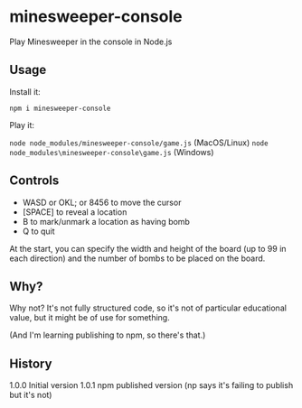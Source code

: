 # minesweeper-console
Play Minesweeper in the console in Node.js

## Usage

Install it:

`npm i minesweeper-console`

Play it:

`node node_modules/minesweeper-console/game.js` (MacOS/Linux)
`node node_modules\minesweeper-console\game.js` (Windows)


## Controls

- WASD or OKL; or 8456 to move the cursor
- [SPACE] to reveal a location
- B to mark/unmark a location as having bomb
- Q to quit

At the start, you can specify the width and height of the board (up to 99 in each direction) and the number of bombs to be placed on the board.


## Why?

Why not? It's not fully structured code, so it's not of particular educational value, but it might be of use for something.

(And I'm learning publishing to npm, so there's that.)

## History

1.0.0 Initial version
1.0.1 npm published version (np says it's failing to publish but it's not)